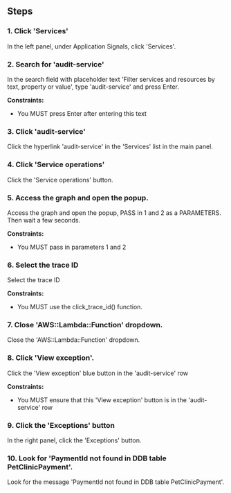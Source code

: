 ## Steps

### 1. Click 'Services'

In the left panel, under Application Signals, click 'Services'.

### 2. Search for 'audit-service'

In the search field with placeholder text 'Filter services and resources by text, property or value', type 'audit-service' and press Enter.

**Constraints:**
- You MUST press Enter after entering this text

### 3. Click 'audit-service'

Click the hyperlink 'audit-service' in the 'Services' list in the main panel.

### 4. Click 'Service operations'

Click the 'Service operations' button.

### 5. Access the graph and open the popup.

Access the graph and open the popup, PASS in 1 and 2 as a PARAMETERS. Then wait a few seconds.

**Constraints:**
- You MUST pass in parameters 1 and 2

### 6. Select the trace ID

Select the trace ID

**Constraints:**
- You MUST use the click_trace_id() function.

### 7. Close 'AWS::Lambda::Function' dropdown.

Close the 'AWS::Lambda::Function' dropdown.

### 8. Click 'View exception'.

Click the 'View exception' blue button in the 'audit-service' row

**Constraints:**
- You MUST ensure that this 'View exception' button is in the 'audit-service' row

### 9. Click the 'Exceptions' button

In the right panel, click the 'Exceptions' button.

### 10. Look for 'PaymentId not found in DDB table PetClinicPayment'.

Look for the message 'PaymentId not found in DDB table PetClinicPayment'.
